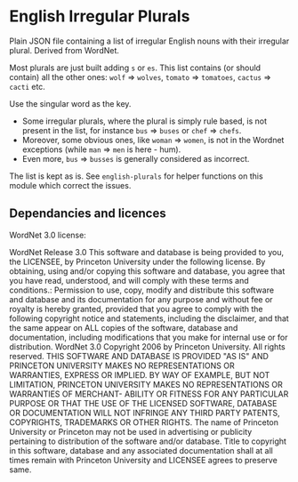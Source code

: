 # English Irregular Plurals

Plain JSON file containing a list of irregular English nouns with their irregular plural. Derived from WordNet.

Most plurals are just built adding `s` or `es`. This list contains (or should contain) all the other ones: `wolf` => `wolves`, `tomato` => `tomatoes`, `cactus` => `cacti` etc.

Use the singular word as the key.


- Some irregular plurals, where the plural is simply rule based, is not present in the list, for instance
`bus` => `buses` or `chef` => `chefs`. 
- Moreover, some obvious ones, like `woman` => `women`, is not in the Wordnet exceptions (while `man` => `men` is here - hum).
- Even more, `bus` => `busses` is generally considered as incorrect.

The list is kept as is. See `english-plurals` for helper functions on this module which correct the issues.

  
## Dependancies and licences

WordNet 3.0 license:

WordNet Release 3.0 This software and database is being provided to you, the LICENSEE, by Princeton University under the following license. By obtaining, using and/or copying this software and database, you agree that you have read, understood, and will comply with these terms and conditions.: Permission to use, copy, modify and distribute this software and database and its documentation for any purpose and without fee or royalty is hereby granted, provided that you agree to comply with the following copyright notice and statements, including the disclaimer, and that the same appear on ALL copies of the software, database and documentation, including modifications that you make for internal use or for distribution. WordNet 3.0 Copyright 2006 by Princeton University. All rights reserved. THIS SOFTWARE AND DATABASE IS PROVIDED "AS IS" AND PRINCETON UNIVERSITY MAKES NO REPRESENTATIONS OR WARRANTIES, EXPRESS OR IMPLIED. BY WAY OF EXAMPLE, BUT NOT LIMITATION, PRINCETON UNIVERSITY MAKES NO REPRESENTATIONS OR WARRANTIES OF MERCHANT- ABILITY OR FITNESS FOR ANY PARTICULAR PURPOSE OR THAT THE USE OF THE LICENSED SOFTWARE, DATABASE OR DOCUMENTATION WILL NOT INFRINGE ANY THIRD PARTY PATENTS, COPYRIGHTS, TRADEMARKS OR OTHER RIGHTS. The name of Princeton University or Princeton may not be used in advertising or publicity pertaining to distribution of the software and/or database. Title to copyright in this software, database and any associated documentation shall at all times remain with Princeton University and LICENSEE agrees to preserve same.
